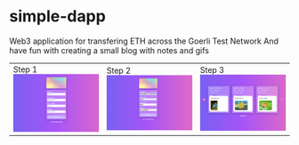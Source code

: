 # simple-dapp

Web3 application for transfering ETH across the Goerli Test Network
And have fun with creating a small blog with notes and gifs

<table>
  <tr>
    <td>
      Step 1
      <img src="./Screenshot_1.png" />
    </td>
    <td>
      Step 2
      <img src="./Screenshot_2.png" />
    </td>
    <td>
      Step 3
      <img src="./Screenshot_3.png" />
    </td>
  </tr>
</table>